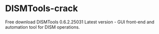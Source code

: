 # DISMTools-crack
Free download DISMTools 0.6.2.25031 Latest version - GUI front-end and automation tool for DISM operations.
